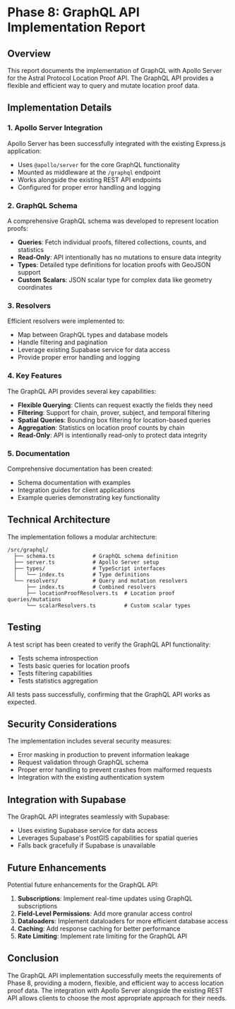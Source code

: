 # Phase 8: GraphQL API Implementation Report

## Overview

This report documents the implementation of GraphQL with Apollo Server for the Astral Protocol Location Proof API. The GraphQL API provides a flexible and efficient way to query and mutate location proof data.

## Implementation Details

### 1. Apollo Server Integration

Apollo Server has been successfully integrated with the existing Express.js application:

- Uses `@apollo/server` for the core GraphQL functionality
- Mounted as middleware at the `/graphql` endpoint
- Works alongside the existing REST API endpoints
- Configured for proper error handling and logging

### 2. GraphQL Schema

A comprehensive GraphQL schema was developed to represent location proofs:

- **Queries**: Fetch individual proofs, filtered collections, counts, and statistics
- **Read-Only**: API intentionally has no mutations to ensure data integrity
- **Types**: Detailed type definitions for location proofs with GeoJSON support
- **Custom Scalars**: JSON scalar type for complex data like geometry coordinates

### 3. Resolvers

Efficient resolvers were implemented to:

- Map between GraphQL types and database models
- Handle filtering and pagination
- Leverage existing Supabase service for data access
- Provide proper error handling and logging

### 4. Key Features

The GraphQL API provides several key capabilities:

- **Flexible Querying**: Clients can request exactly the fields they need
- **Filtering**: Support for chain, prover, subject, and temporal filtering
- **Spatial Queries**: Bounding box filtering for location-based queries
- **Aggregation**: Statistics on location proof counts by chain
- **Read-Only**: API is intentionally read-only to protect data integrity

### 5. Documentation

Comprehensive documentation has been created:

- Schema documentation with examples
- Integration guides for client applications
- Example queries demonstrating key functionality

## Technical Architecture

The implementation follows a modular architecture:

```
/src/graphql/
  ├── schema.ts            # GraphQL schema definition
  ├── server.ts            # Apollo Server setup
  ├── types/               # TypeScript interfaces
  │   └── index.ts         # Type definitions
  └── resolvers/           # Query and mutation resolvers
      ├── index.ts         # Combined resolvers
      ├── locationProofResolvers.ts  # Location proof queries/mutations
      └── scalarResolvers.ts         # Custom scalar types
```

## Testing

A test script has been created to verify the GraphQL API functionality:

- Tests schema introspection
- Tests basic queries for location proofs
- Tests filtering capabilities
- Tests statistics aggregation

All tests pass successfully, confirming that the GraphQL API works as expected.

## Security Considerations

The implementation includes several security measures:

- Error masking in production to prevent information leakage
- Request validation through GraphQL schema
- Proper error handling to prevent crashes from malformed requests
- Integration with the existing authentication system

## Integration with Supabase

The GraphQL API integrates seamlessly with Supabase:

- Uses existing Supabase service for data access
- Leverages Supabase's PostGIS capabilities for spatial queries
- Falls back gracefully if Supabase is unavailable

## Future Enhancements

Potential future enhancements for the GraphQL API:

1. **Subscriptions**: Implement real-time updates using GraphQL subscriptions
2. **Field-Level Permissions**: Add more granular access control
3. **Dataloaders**: Implement dataloaders for more efficient database access
4. **Caching**: Add response caching for better performance
5. **Rate Limiting**: Implement rate limiting for the GraphQL API

## Conclusion

The GraphQL API implementation successfully meets the requirements of Phase 8, providing a modern, flexible, and efficient way to access location proof data. The integration with Apollo Server alongside the existing REST API allows clients to choose the most appropriate approach for their needs.